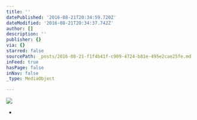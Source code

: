 ```yaml
---
title: ''
datePublished: '2016-08-21T20:34:59.720Z'
dateModified: '2016-08-21T20:34:37.742Z'
author: []
description: ''
publisher: {}
via: {}
starred: false
sourcePath: _posts/2016-08-21-f1f4b41f-c909-4724-b81e-495e2cae25fe.md
inFeed: true
hasPage: false
inNav: false
_type: MediaObject

---
```

![](https://the-grid-user-content.s3-us-west-2.amazonaws.com/228ae81d-a249-462f-bd3c-ec1b46de14db.jpg)

*